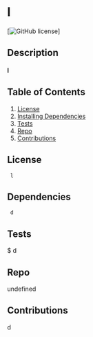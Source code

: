 
  
  # l
  
  [![GitHub license](https://img.shields.io/github/last-commit/ryanbarwise/https://github.com/ryanbarwise/weather-API)]
   
  

  

  ## Description
  #### l

  ## Table of Contents
  1. [License](#license)
  2. [Installing Dependencies](#dependencies)
  3. [Tests](#tests)
  3. [Repo](#usingRepo)
  4. [Contributions](#contributions)

  <a name = "license"></a>
  ## License
     l

  <a name = "dependencies"></a>
  ## Dependencies 
     d

  <a name = "tests"></a>
  ## Tests
   $ d

  <a name = "usingRepo"></a>
  ## Repo
  undefined

  <a name = "contributions"></a>
  ## Contributions 
   d
  
    
  
  